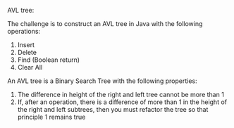 AVL tree:

The challenge is to construct an AVL tree in Java with the following operations:
1.	Insert
2.	Delete
3.	Find (Boolean return)
4.	Clear All

An AVL tree is a Binary Search Tree with the following properties:
1.	The difference in height of the right and left tree cannot be more than 1
2.	If, after an operation, there is a difference of more than 1 in the height of the right and left subtrees, then you must refactor the tree so that principle 1 remains true
